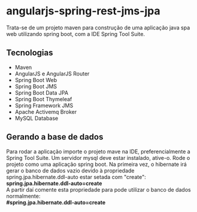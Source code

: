 # angularjs-spring-rest-jms-jpa
Trata-se de um projeto maven para construção de uma aplicação java spa web utilizando spring boot, com a IDE Spring Tool Suite.

## Tecnologias

* Maven
* AngularJS e AngularJS Router
* Spring Boot Web 
* Spring Boot JMS
* Spring Boot Data JPA
* Spring Boot Thymeleaf
* Spring Framework JMS
* Apache Activemq Broker
* MySQL Database

## Gerando a base de dados
<p>
Para rodar a aplicação importe o projeto mave na IDE, preferencialmente a Spring Tool Suite.
Um servidor mysql deve estar instalado, ative-o.
Rode o projeto como uma aplicação spring boot. 
Na primeira vez, o hibernate irá gerar o banco de dados vazio devido à propriedade spring.jpa.hibernate.ddl-auto estar setada com "create": 
<br/><b>spring.jpa.hibernate.ddl-auto=create</b><br/>
A partir daí comente esta propriedade para pode utilizar o banco de dados normalmente:<br/>
<b>#spring.jpa.hibernate.ddl-auto=create</b>
</p>

